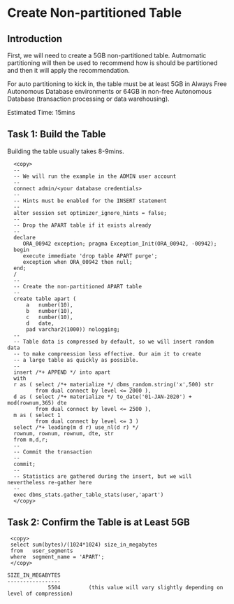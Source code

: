 # Create Non-partitioned Table

## Introduction

First, we will need to create a 5GB non-partitioned table. Autmomatic partitioning will then be used to recommend how is should be partitioned and then it will apply the recommendation.

For auto partitioning to kick in, the table must be at least 5GB in Always Free Autonomous Database environments or 64GB in non-free Autonomous Database (transaction processing or data warehousing).

Estimated Time: 15mins

## Task 1: Build the Table

Building the table usually takes 8-9mins.
    
      <copy>
      --
      -- We will run the example in the ADMIN user account
      --
      connect admin/<your database credentials>
      --
      -- Hints must be enabled for the INSERT statement
      --
      alter session set optimizer_ignore_hints = false;
      --
      -- Drop the APART table if it exists already
      --
      declare
         ORA_00942 exception; pragma Exception_Init(ORA_00942, -00942);
      begin
         execute immediate 'drop table APART purge';
         exception when ORA_00942 then null;
      end;
      /
      --
      -- Create the non-partitioned APART table
      --
      create table apart (
          a   number(10), 
          b   number(10), 
          c   number(10), 
          d   date, 
          pad varchar2(1000)) nologging;
      --
      -- Table data is compressed by default, so we will insert random data 
      -- to make compreession less effective. Our aim it to create
      -- a large table as quickly as possible.
      -- 
      insert /*+ APPEND */ into apart
      with
      r as ( select /*+ materialize */ dbms_random.string('x',500) str 
             from dual connect by level <= 2000 ),
      d as ( select /*+ materialize */ to_date('01-JAN-2020') + mod(rownum,365) dte 
             from dual connect by level <= 2500 ),
      m as ( select 1 
             from dual connect by level <= 3 )
      select /*+ leading(m d r) use_nl(d r) */
      rownum, rownum, rownum, dte, str
      from m,d,r;
      --
      -- Commit the transaction
      --
      commit;
      --
      -- Statistics are gathered during the insert, but we will nevertheless re-gather here 
      --
      exec dbms_stats.gather_table_stats(user,'apart')
      </copy>
    

## Task 2: Confirm the Table is at Least 5GB

     <copy>
     select sum(bytes)/(1024*1024) size_in_megabytes 
     from   user_segments
     where  segment_name = 'APART';
     </copy>

`````
SIZE_IN_MEGABYTES
-----------------
             5504         (this value will vary slightly depending on level of compression)
`````


